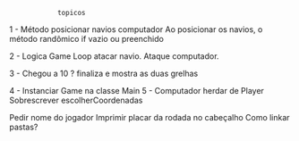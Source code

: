                 topicos 

1 - Método posicionar navios computador
        Ao posicionar os navios, o método randômico
        if vazio ou preenchido

2 - Logica Game
        Loop atacar navio. 
        Ataque computador.
    
3 - Chegou a 10 ? finaliza e mostra as duas grelhas

4 - Instanciar Game na classe Main
5 - Computador herdar de Player
        Sobrescrever escolherCoordenadas

Pedir nome do jogador
Imprimir placar da rodada no cabeçalho
Como linkar pastas?
        
